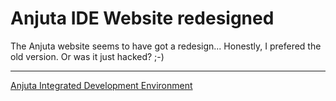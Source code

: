 # Anjuta IDE Website redesigned

<img src="http://www.zerokspot.com/uploads/anjutard.jpg" alt="" class="left"/>The Anjuta website seems to have got a redesign... Honestly, I prefered the old version. Or was it just hacked? ;-)

-------------------------------



<a href="http://anjuta.sourceforge.net/">Anjuta Integrated Development Environment</a>

